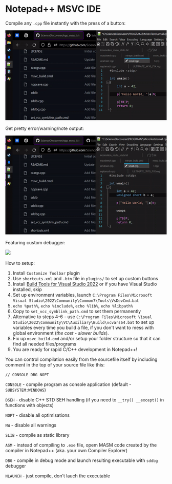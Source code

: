 # Notepad++ MSVC IDE

Compile any `.cpp` file instantly with the press of a button:

<img src="readme/onebutton.gif">

Get pretty error/warning/note output:

<img src="readme/vcstyle.gif">

Featuring custom debugger:

<img src="readme/sddbg.gif">

How to setup:
1. Install `Customize Toolbar` plugin
2. Use `shortcuts.xml` and `.btn` file in `plugins/` to set up custom buttons
3. Install [Build Tools for Visual Studio 2022](https://visualstudio.microsoft.com/downloads/) or if you have Visual Studio installed, skip
4. Set up environment variables, launch `C:\Program Files\Microsoft Visual Studio\2022\Community\Common7\Tools\VsDevCmd.bat`
5. `echo %path%`, `echo %include%`, `echo %lib%`, `echo %libpath%`
6. Copy to `set_vcc_symblink_path.cmd` to set them permanently
7. Alternative to steps 4-6 - use `C:\Program Files\Microsoft Visual Studio\2022\Community\VC\Auxiliary\Build\vcvars64.bat` to set up variables every time you build a file, if you don't want to mess with global environment (_the cost - slower builds_).
8. Fix up `msvc_build.cmd` and/or setup your folder structure so that it can find all needed files/programs
9. You are ready for rapid C/C++ development in Notepad++!

You can control compilation easily from the sourcefile itself by including comment in the top of your source file like this:
```
// CONSOLE DBG NOPT
```
`CONSOLE` - compile program as console application (default - `SUBSYSTEM:WINDOWS`)

`DSEH` - disable C++ STD SEH handling (if you need to `__try() __except()` in functions with objects)

`NOPT` - disable all optimisations

`NW` - disable all warnings

`SLIB` - compile as static library

`ASM` - instead of compiling to `.exe` file, opem MASM code created by the compiler in Notepad++ (aka. your own Compiler Explorer)

`DBG` - compile in debug mode and launch resulting executable with `sddbg` debugger

`NLAUNCH` - just compile, don't lauch the executable

